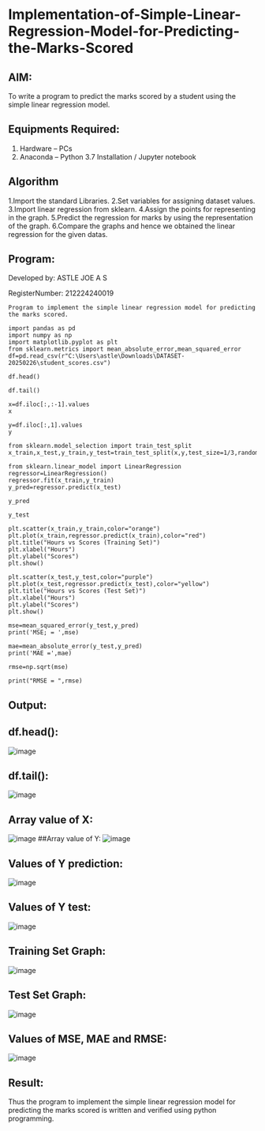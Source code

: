 # Implementation-of-Simple-Linear-Regression-Model-for-Predicting-the-Marks-Scored

## AIM:
To write a program to predict the marks scored by a student using the simple linear regression model.

## Equipments Required:
1. Hardware – PCs
2. Anaconda – Python 3.7 Installation / Jupyter notebook

## Algorithm

1.Import the standard Libraries.
2.Set variables for assigning dataset values.
3.Import linear regression from sklearn.
4.Assign the points for representing in the graph.
5.Predict the regression for marks by using the representation of the graph.
6.Compare the graphs and hence we obtained the linear regression for the given datas.

## Program:


Developed by: ASTLE JOE A S 

RegisterNumber: 212224240019 
```
Program to implement the simple linear regression model for predicting the marks scored.

import pandas as pd
import numpy as np
import matplotlib.pyplot as plt
from sklearn.metrics import mean_absolute_error,mean_squared_error
df=pd.read_csv(r"C:\Users\astle\Downloads\DATASET-20250226\student_scores.csv")

df.head()

df.tail()

x=df.iloc[:,:-1].values
x

y=df.iloc[:,1].values
y

from sklearn.model_selection import train_test_split
x_train,x_test,y_train,y_test=train_test_split(x,y,test_size=1/3,random_state=0)

from sklearn.linear_model import LinearRegression
regressor=LinearRegression()
regressor.fit(x_train,y_train)
y_pred=regressor.predict(x_test)

y_pred

y_test

plt.scatter(x_train,y_train,color="orange")
plt.plot(x_train,regressor.predict(x_train),color="red")
plt.title("Hours vs Scores (Training Set)")
plt.xlabel("Hours")
plt.ylabel("Scores")
plt.show()

plt.scatter(x_test,y_test,color="purple")
plt.plot(x_test,regressor.predict(x_test),color="yellow")
plt.title("Hours vs Scores (Test Set)")
plt.xlabel("Hours")
plt.ylabel("Scores")
plt.show()

mse=mean_squared_error(y_test,y_pred)
print('MSE; = ',mse)

mae=mean_absolute_error(y_test,y_pred)
print('MAE =',mae)

rmse=np.sqrt(mse)

print("RMSE = ",rmse)

```

## Output:
## df.head():
![image](https://github.com/user-attachments/assets/38217b6c-c50b-4cff-b6fd-6f4ca19ac592)
## df.tail():
![image](https://github.com/user-attachments/assets/5b263a24-f11d-4322-9e22-dc63e8187821)
## Array value of X:
![image](https://github.com/user-attachments/assets/6903282f-5b5b-49d2-a163-c1f7f5f0f03d)
##Array value of Y:
![image](https://github.com/user-attachments/assets/79999b6e-a053-404f-ae57-bfeb0d3e200c)
## Values of Y prediction:
![image](https://github.com/user-attachments/assets/1b25e5b3-183f-43cf-b4f8-f85fde26231c)
## Values of Y test:
![image](https://github.com/user-attachments/assets/91104fff-04e9-4d1b-a93a-9124706a2efb)
## Training Set Graph:
![image](https://github.com/user-attachments/assets/052321b9-5893-4d59-bcea-98a8e469b915)
## Test Set Graph:
![image](https://github.com/user-attachments/assets/f91f8b5f-6a87-45e0-ad1f-b7a4391a9b10)
## Values of MSE, MAE and RMSE:
![image](https://github.com/user-attachments/assets/198b4de0-426b-4372-84aa-a0c7e11d1970)


## Result:
Thus the program to implement the simple linear regression model for predicting the marks scored is written and verified using python programming.
